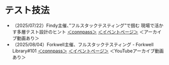 # テスト技法

- （2025/07/22）Findy主催、”フルスタックテスティング”で掴む 現場で活かす多層テスト設計のヒント [＜connpass＞](https://findy.connpass.com/event/359624/) [＜イベントページ＞](https://findy-code.io/events/P2hk8JxhseetH?fr=event_20250722&fsrc=connpass) ＜アーカイブ動画あり＞
- （2025/08/04）Forkwell主催、フルスタックテスティング - Forkwell Library#101 [＜connpass＞](https://forkwell.connpass.com/event/361367/) [＜イベントページ＞](https://jobs.forkwell.com/events/library101) ＜YouTubeアーカイブ動画あり＞
